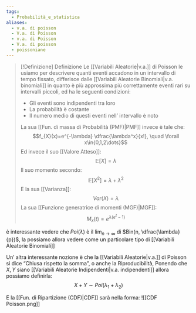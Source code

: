 ```yaml
---
tags:
  - Probabilità_e_statistica
aliases:
  - v.a. di poisson
  - V.a. di Poisson
  - v.a. di Poisson
  - V.a. di poisson
  - poissoniane
---
```


>[!Definizione]  Definizione
>Le [[Variabili Aleatorie|v.a.]] di Poisson le usiamo per descrivere quanti eventi accadono in un intervallo di tempo fissato, differisce dalle [[Variabili Aleatorie Binomiali|v.a. binomiali]] in quanto è più approssima più correttamente eventi rari su intervalli piccoli, ed ha le seguenti condizioni:
>- Gli eventi sono indipendenti tra loro
>- La probabilità è costante
>- Il numero medio di questi eventi nell’ intervallo è noto
>
>La sua [[Fun. di massa di Probabilità (PMF)|PMF]] invece è tale che:
>$$f_{X}(x)=e^{-\lambda} \dfrac{\lambda^x}{x!}, \quad \forall x\in{0,1,2\dots}$$
>Ed invece il suo [[Valore Atteso]]:
>$$\mathbb{E}[X]=\lambda$$
>Il suo momento secondo:
>$$\mathbb{E}[X^2]=\lambda+\lambda^2$$
>E la sua [[Varianza]]:
>$$Var(X)=\lambda$$
>La sua [[Funzione generatrice di momenti (MGF)|MGF]]:
>$$M_{x}(t)=e^{\lambda(e^t-1)}$$


è interessante vedere che $Poi(\lambda)$ è il $\lim_{ n \to \infty }$ di $Bin(n, \dfrac{\lambda}{p})$, la possiamo allora vedere come un particolare tipo di [[Variabili Aleatorie Binomiali]]

Un’ altra interessante nozione è che la [[Variabili Aleatorie|v.a.]] di Poisson si dice “Chiusa rispetto la somma”, o anche la Riproducibilità, Ponendo che $X,Y$ siano [[Variabili Aleatorie Indipendenti|v.a. indipendenti]] allora possiamo definirla:
$$X+Y\sim Poi(\lambda_{1}+\lambda_{2})$$

E la [[Fun. di Ripartizione (CDF)|CDF]] sarà nella forma:
![[CDF Poisson.png]]